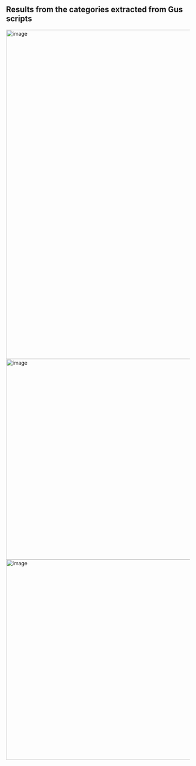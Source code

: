 ## Results from the categories extracted from Gus scripts

<img width="1072" height="900" alt="image" src="https://github.com/user-attachments/assets/c60fd36f-2d6f-4a4b-bb98-aaf30afcfc61" />
<img width="608" height="548" alt="image" src="https://github.com/user-attachments/assets/027e2762-a487-4a53-9c70-4389e5f681c0" />
<img width="608" height="548" alt="image" src="https://github.com/user-attachments/assets/f9c115e3-d713-4876-8915-f3c4c1021c54" />
